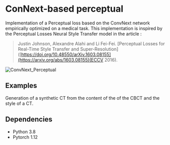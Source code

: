 # ConNext-based perceptual
Implementation of a Perceptual loss based on the ConvNext network empirically optimized on a medical task. This implementation is inspired by the Perceptual Losses Neural Style Transfer model in the article : 
>Justin Johnson, Alexandre Alahi and Li Fei-Fei. [Perceptual Losses for Real-Time Style Transfer and Super-Resolution]([https://doi.org/10.48550/arXiv.1603.08155](https://arxiv.org/abs/1603.08155)(ECCV 2016).

![ConvNext_Perceptual](https://user-images.githubusercontent.com/65610302/196647942-5a8f25ee-027b-4537-95ee-00fb125303fb.png)

## Examples
Generation of a synthetic CT from the content of the of the CBCT and the style of a CT.

## Dependencies
- Python 3.8
- Pytorch 1.12
